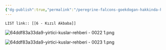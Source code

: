 ```yaml
---
{"dg-publish":true,"permalink":"/peregrine-falcons-goekdogan-hakkinda-hersey/tuerkiye-boelgesi-yirtici-kuslar/6-kizil-akbaba/"}
---
```



`LIST link:: [[6 - Kızıl Akbaba]] `


![64ddf83a33da9-yirtici-kuslar-rehberi - 0022 1.png](/img/user/%C4%B0%C3%A7e%20Aktrar%C4%B1lan%20Resimler/64ddf83a33da9-yirtici-kuslar-rehberi%20-%200022%201.png)

![64ddf83a33da9-yirtici-kuslar-rehberi - 0023 1.png](/img/user/%C4%B0%C3%A7e%20Aktrar%C4%B1lan%20Resimler/64ddf83a33da9-yirtici-kuslar-rehberi%20-%200023%201.png)

